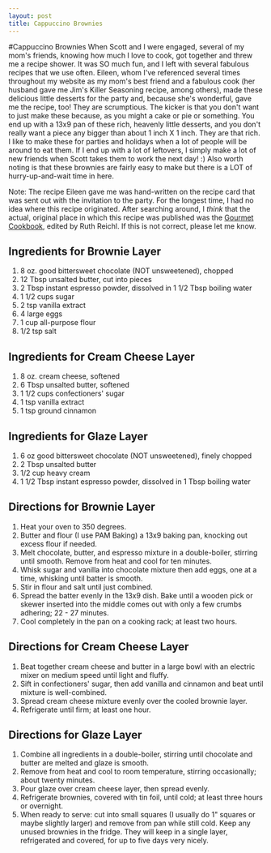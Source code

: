 ```yaml
---
layout: post
title: Cappuccino Brownies
---
```


#Cappuccino Brownies
When Scott and I were engaged, several of my mom's friends, knowing how much I love to cook, got together and threw me a recipe shower. 
It was SO much fun, and I left with several fabulous recipes that we use often. Eileen, whom I've referenced several times throughout 
my website as my mom's best friend and a fabulous cook (her husband gave me Jim's Killer Seasoning recipe, among others), made these 
delicious little desserts for the party and, because she's wonderful, gave me the recipe, too! They are scrumptious. The kicker is that 
you don't want to just make these because, as you might a cake or pie or something. You end up with a 13x9 pan of these rich, heavenly 
little desserts, and you don't really want a piece any bigger than about 1 inch X 1 inch. They are that rich. I like to make these for 
parties and holidays when a lot of people will be around to eat them. If I end up with a lot of leftovers, I simply make a lot of new 
friends when Scott takes them to work the next day! :) Also worth noting is that these brownies are fairly easy to make but there is a 
LOT of hurry-up-and-wait time in here. 

Note: The recipe Eileen gave me was hand-written on the recipe card that was sent out with the invitation to the party. For the longest 
time, I had no idea where this recipe originated. After searching around, I *think* that the actual, original place in which this recipe
was published was the [Gourmet Cookbook](http://www.hmhbooks.com/features/gourmet/brownie.shtml), edited by Ruth Reichl. If this is not 
correct, please let me know. 

## Ingredients for Brownie Layer
1. 8 oz. good bittersweet chocolate (NOT unsweetened), chopped
1. 12 Tbsp unsalted butter, cut into pieces
1. 2 Tbsp instant espresso powder, dissolved in 1 1/2 Tbsp boiling water
1. 1 1/2 cups sugar
1. 2 tsp vanilla extract
1. 4 large eggs
1. 1 cup all-purpose flour
1. 1/2 tsp salt

## Ingredients for Cream Cheese Layer
1. 8 oz. cream cheese, softened
1. 6 Tbsp unsalted butter, softened
1. 1 1/2 cups confectioners' sugar
1. 1 tsp vanilla extract
1. 1 tsp ground cinnamon

## Ingredients for Glaze Layer
1. 6 oz good bittersweet chocolate (NOT unsweetened), finely chopped
1. 2 Tbsp unsalted butter
1. 1/2 cup heavy cream
1. 1 1/2 Tbsp instant espresso powder, dissolved in 1 Tbsp boiling water

## Directions for Brownie Layer
1. Heat your oven to 350 degrees. 
1. Butter and flour (I use PAM Baking) a 13x9 baking pan, knocking out excess flour if needed. 
1. Melt chocolate, butter, and espresso mixture in a double-boiler, stirring until smooth. Remove from heat and cool for ten minutes. 
1. Whisk sugar and vanilla into chocolate mixture then add eggs, one at a time, whisking until batter is smooth. 
1. Stir in flour and salt until just combined. 
1. Spread the batter evenly in the 13x9 dish. Bake until a wooden pick or skewer inserted into the middle comes out with only a few 
crumbs adhering; 22 - 27 minutes. 
1. Cool completely in the pan on a cooking rack; at least two hours. 

## Directions for Cream Cheese Layer
1. Beat together cream cheese and butter in a large bowl with an electric mixer on medium speed until light and fluffy. 
1. Sift in confectioners' sugar, then add vanilla and cinnamon and beat until mixture is well-combined. 
1. Spread cream cheese mixture evenly over the cooled brownie layer. 
1. Refrigerate until firm; at least one hour. 

## Directions for Glaze Layer
1. Combine all ingredients in a double-boiler, stirring until chocolate and butter are melted and glaze is smooth. 
1. Remove from heat and cool to room temperature, stirring occasionally; about twenty minutes. 
1. Pour glaze over cream cheese layer, then spread evenly. 
1. Refrigerate brownies, covered with tin foil, until cold; at least three hours or overnight. 
1. When ready to serve: cut into small squares (I usually do 1" squares or maybe slightly larger) and remove from pan while still cold. 
Keep any unused brownies in the fridge. They will keep in a single layer, refrigerated and covered, for up to five days very nicely. 